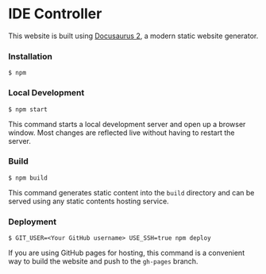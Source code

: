 # IDE Controller

This website is built using [Docusaurus 2](https://v2.docusaurus.io/), a modern static website generator.

### Installation

```
$ npm
```

### Local Development

```
$ npm start
```

This command starts a local development server and open up a browser window. Most changes are reflected live without having to restart the server.

### Build

```
$ npm build
```

This command generates static content into the `build` directory and can be served using any static contents hosting service.

### Deployment

```
$ GIT_USER=<Your GitHub username> USE_SSH=true npm deploy
```

If you are using GitHub pages for hosting, this command is a convenient way to build the website and push to the `gh-pages` branch.
